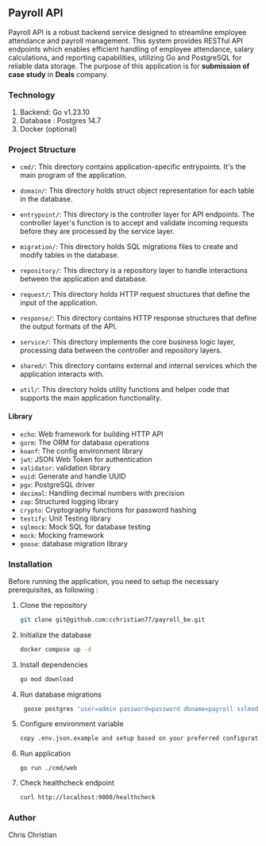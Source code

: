 ## Payroll API

Payroll API is a robust backend service designed to streamline employee attendance and payroll management. 
This system provides RESTful API endpoints which enables efficient handling of employee attendance, salary calculations, and reporting capabilities, 
utilizing Go and PostgreSQL for reliable data storage. The purpose of this application is for **submission of case study** in **Deals** company.

### Technology
1. Backend: Go v1.23.10
2. Database : Postgres 14.7
3. Docker (optional)

### Project Structure
- `cmd/`: This directory contains application-specific entrypoints. It's the main program of the application.

- `domain/`: This directory holds struct object representation for each table in the database.

- `entrypoint/`: This directory is the controller layer for API endpoints. The controller layer's function is to accept and validate incoming requests before they are processed by the service layer.

- `migration/`: This directory holds SQL migrations files to create and modify tables in the database.

- `repository/`: This directory is a repository layer to handle interactions between the application and database.

- `request/`: This directory holds HTTP request structures that define the input of the application.

- `response/`: This directory contains HTTP response structures that define the output formats of the API.

- `service/`: This directory implements the core business logic layer, processing data between the controller and repository layers.

- `shared/`: This directory contains external and internal services which the application interacts with. 

- `util/`: This directory holds utility functions and helper code that supports the main application functionality.

#### Library
- `echo`: Web framework for building HTTP API
- `gorm`: The ORM for database operations
- `koanf`: The config environment library
- `jwt`: JSON Web Token for authentication
- `validator`: validation library
- `uuid`: Generate and handle UUID
- `pgx`: PostgreSQL driver
- `decimal`: Handling decimal numbers with precision
- `zap`: Structured logging library
- `crypto`: Cryptography functions for password hashing
- `testify`: Unit Testing library
- `sqlmock`: Mock SQL for database testing
- `mock`: Mocking framework
- `goose`: database migration library

### Installation
Before running the application, you need to setup the necessary prerequisites, as following :  
1. Clone the repository
   ```bash
   git clone git@github.com:cchristian77/payroll_be.git
   ```
   
2. Initialize the database
    ```bash
    docker compose up -d
    ```
   
3. Install dependencies 
    ```bash
    go mod download
    ```
   
4. Run database migrations 
    ```bash
     goose postgres "user=admin password=password dbname=payroll sslmode=disable" up
    ```

5. Configure environment variable
    ```bash
    copy .env.json.example and setup based on your preferred configuration
    ```

6. Run application 
    ```
    go run ./cmd/web
    ```

7. Check healthcheck endpoint
    ```bash
    curl http://localhost:9000/healthcheck
    ```

### Author
Chris Christian 